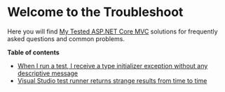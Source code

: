 # Welcome to the Troubleshoot

Here you will find [My Tested ASP.NET Core MVC](https://mytestedasp.net/Core/Mvc) solutions for frequently asked questions and common problems.

<strong class="article-contents">Table of contents</strong>

- [When I run a test, I receive a type initializer exception without any descriptive message](/troubleshoot/typeinitexception.html)
- [Visual Studio test runner returns strange results from time to time](/troubleshoot/randomtestresults.html)